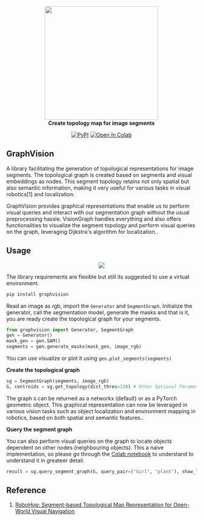 
<div align="center" style="margin-bottom: 0;">
  <img src="https://github.com/mishra-18/VisionGraph/assets/155224614/3dc9e22d-2479-4f69-be7a-d47a4baa134e" width="300">
</div>
<div align="center"><b>Create topology map for image segments</b>

[![PyPI](https://img.shields.io/badge/pypi-V0.1.2-blue.svg)](https://pypi.org/project/visiongraph/) [![Open In Colab](https://colab.research.google.com/assets/colab-badge.svg)](https://colab.research.google.com/drive/1mErg7NDG8XlnrVJdVjtwzkPd-TQgAhTy?usp=sharing)
</div>


## GraphVision
A library facilitating the generation of topological representations for image segments. The topological graph is created based on segments and visual embeddings as nodes. This segment topology retains not only spatial but also semantic information, making it very useful for various tasks in visual robotics[1] and localization.

GraphVision provides graphical representations that enable us to perform visual queries and interact with our segmentation graph without the usual preprocessing hassle. VisionGraph handles everything and also offers functionalities to visualize the segment topology and perform visual queries on the graph, leveraging Dijkstra's algorithm for localization..

## Usage
<div align="center" style="margin-bottom: 0;">
  <img src="https://github.com/mishra-18/VisionGraph/assets/155224614/cbd5f159-fa22-4914-85b3-91defae665ff">
</div>

The library requirements are flexible but still its suggested to use a virtual environment.
```python
pip install graphvision
```
Read an image as rgb, import the ```Generator``` and ```SegmentGraph```. Initialize the generator, call the segmentation model, generate the masks and that is it, you are ready create the topological graph for your segments.
```python
from graphvision import Generator, SegmentGraph
gen = Generator()
mask_gen = gen.SAM()
segments = gen.generate_masks(mask_gen, image_rgb)
```
You can use visualize or plot it using ```gen.plot_segments(segments)```

**Create the topological graph**
```python
sg = SegmentGraph(segments, image_rgb)
G, centroids = sg.get_topology(dist_thres=150) # Other Optional Parameters: area_percent, add_to_bbox
```

The graph ```G``` can be returned as a networkx (default) or as a PyTorch geometric object. This graphical representation can now be leveraged in various vision tasks such as object localization and environment mapping in robotics, based on both spatial and semantic features..

**Query the segment graph**

You can also perform visual queries on the graph to locate objects dependent on other nodes (neighbouring objects). This a naive implementation, so please go through the [Colab notebook](https://colab.research.google.com/drive/1mErg7NDG8XlnrVJdVjtwzkPd-TQgAhTy?usp=sharing) to understand to understand it in greateer detail.
```python
result = sg.query_segment_graph(G, query_pair=("Girl", "plant"), show_legend=True)
```
## Reference
1. [RoboHop: Segment-based Topological Map Representation for Open-World Visual Navigation
](https://oravus.github.io/RoboHop/)